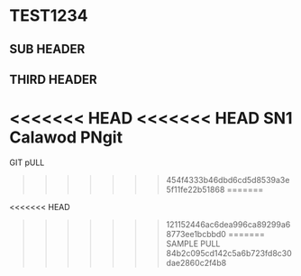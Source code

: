 # TEST1234
## SUB HEADER
## THIRD HEADER

<<<<<<< HEAD
<<<<<<< HEAD
SN1 Calawod PNgit 
=======
GIT pULL
>>>>>>> 454f4333b46dbd6cd5d8539a3e5f11fe22b51868
=======

<<<<<<< HEAD
>>>>>>> 121152446ac6dea996ca89299a68773ee1bcbbd0
=======
SAMPLE PULL
>>>>>>> 84b2c095cd142c5a6b723fd8c30dae2860c2f4b8
